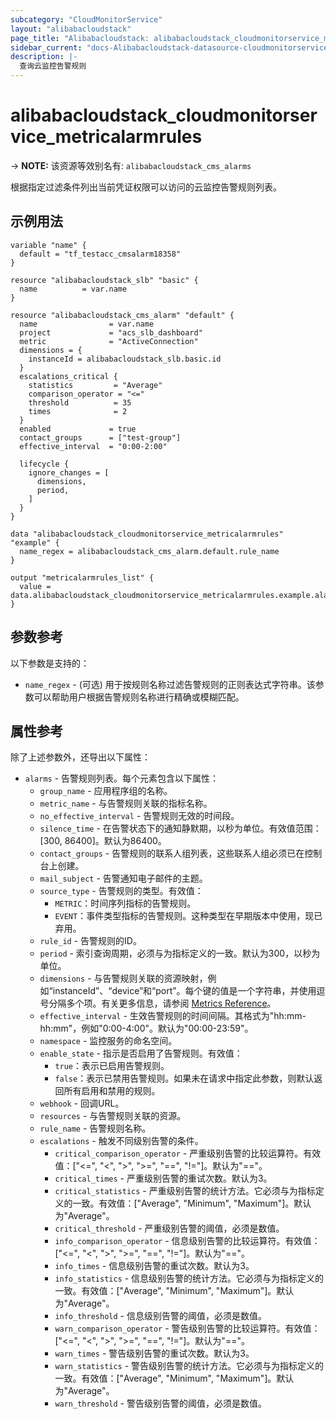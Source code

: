```yaml
---
subcategory: "CloudMonitorService"
layout: "alibabacloudstack"
page_title: "Alibabacloudstack: alibabacloudstack_cloudmonitorservice_metricalarmrules"
sidebar_current: "docs-Alibabacloudstack-datasource-cloudmonitorservice-metricalarmrules"
description: |- 
  查询云监控告警规则
---
```


# alibabacloudstack_cloudmonitorservice_metricalarmrules
-> **NOTE:** 该资源等效别名有: `alibabacloudstack_cms_alarms`

根据指定过滤条件列出当前凭证权限可以访问的云监控告警规则列表。

## 示例用法

```hcl
variable "name" {
  default = "tf_testacc_cmsalarm18358"
}

resource "alibabacloudstack_slb" "basic" {
  name          = var.name
}

resource "alibabacloudstack_cms_alarm" "default" {
  name                = var.name
  project             = "acs_slb_dashboard"
  metric              = "ActiveConnection"
  dimensions = {
    instanceId = alibabacloudstack_slb.basic.id
  }
  escalations_critical {
    statistics         = "Average"
    comparison_operator = "<="
    threshold          = 35
    times              = 2
  }
  enabled             = true
  contact_groups      = ["test-group"]
  effective_interval  = "0:00-2:00"
  
  lifecycle {
    ignore_changes = [
      dimensions,
      period,
    ]
  }
}

data "alibabacloudstack_cloudmonitorservice_metricalarmrules" "example" {
  name_regex = alibabacloudstack_cms_alarm.default.rule_name
}

output "metricalarmrules_list" {
  value = data.alibabacloudstack_cloudmonitorservice_metricalarmrules.example.alarms
}
```

## 参数参考

以下参数是支持的：

* `name_regex` - (可选) 用于按规则名称过滤告警规则的正则表达式字符串。该参数可以帮助用户根据告警规则名称进行精确或模糊匹配。

## 属性参考

除了上述参数外，还导出以下属性：

* `alarms` - 告警规则列表。每个元素包含以下属性：
  * `group_name` - 应用程序组的名称。
  * `metric_name` - 与告警规则关联的指标名称。
  * `no_effective_interval` - 告警规则无效的时间段。
  * `silence_time` - 在告警状态下的通知静默期，以秒为单位。有效值范围：[300, 86400]。默认为86400。
  * `contact_groups` - 告警规则的联系人组列表，这些联系人组必须已在控制台上创建。
  * `mail_subject` - 告警通知电子邮件的主题。
  * `source_type` - 告警规则的类型。有效值：
    - `METRIC`：时间序列指标的告警规则。
    - `EVENT`：事件类型指标的告警规则。这种类型在早期版本中使用，现已弃用。
  * `rule_id` - 告警规则的ID。
  * `period` - 索引查询周期，必须与为指标定义的一致。默认为300，以秒为单位。
  * `dimensions` - 与告警规则关联的资源映射，例如“instanceId”、“device”和“port”。每个键的值是一个字符串，并使用逗号分隔多个项。有关更多信息，请参阅 [Metrics Reference](https://www.alibabacloud.com/help/doc-detail/28619.htm)。
  * `effective_interval` - 生效告警规则的时间间隔。其格式为"hh:mm-hh:mm"，例如"0:00-4:00"。默认为"00:00-23:59"。
  * `namespace` - 监控服务的命名空间。
  * `enable_state` - 指示是否启用了告警规则。有效值：
    - `true`：表示已启用告警规则。
    - `false`：表示已禁用告警规则。如果未在请求中指定此参数，则默认返回所有启用和禁用的规则。
  * `webhook` - 回调URL。
  * `resources` - 与告警规则关联的资源。
  * `rule_name` - 告警规则名称。
  * `escalations` - 触发不同级别告警的条件。
    * `critical_comparison_operator` - 严重级别告警的比较运算符。有效值：["<=", "<", ">", ">=", "==", "!="]。默认为"=="。
    * `critical_times` - 严重级别告警的重试次数。默认为3。
    * `critical_statistics` - 严重级别告警的统计方法。它必须与为指标定义的一致。有效值：["Average", "Minimum", "Maximum"]。默认为"Average"。
    * `critical_threshold` - 严重级别告警的阈值，必须是数值。
    * `info_comparison_operator` - 信息级别告警的比较运算符。有效值：["<=", "<", ">", ">=", "==", "!="]。默认为"=="。
    * `info_times` - 信息级别告警的重试次数。默认为3。
    * `info_statistics` - 信息级别告警的统计方法。它必须与为指标定义的一致。有效值：["Average", "Minimum", "Maximum"]。默认为"Average"。
    * `info_threshold` - 信息级别告警的阈值，必须是数值。
    * `warn_comparison_operator` - 警告级别告警的比较运算符。有效值：["<=", "<", ">", ">=", "==", "!="]。默认为"=="。
    * `warn_times` - 警告级别告警的重试次数。默认为3。
    * `warn_statistics` - 警告级别告警的统计方法。它必须与为指标定义的一致。有效值：["Average", "Minimum", "Maximum"]。默认为"Average"。
    * `warn_threshold` - 警告级别告警的阈值，必须是数值。